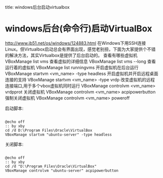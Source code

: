title: windows后台启动virtualbox 

#  windows后台(命令行)启动VirtualBox 
http://www.jb51.net/os/windows/124883.html
在Windows下用SSH连接Linux。但Virtualbox启动总会有界面出现，感觉老别扭，下面为大家提供个不错的解决方法，其实Virtualbox是提供了后台启动的。
查看有哪些虚拟机
VBoxManage list vms
查看虚拟的详细信息
VBoxManage list vms --long
查看运行着的虚拟机
VBoxManage list runningvms
开启虚拟机在后台运行
VBoxManage startvm <vm_name> -type headless
开启虚拟机并开启远程桌面连接的支持
VBoxManage startvm <vm_name> -type vrdp
改变虚拟机的远程连接端口,用于多个vbox虚拟机同时运行
VBoxManage controlvm <vm_name> vrdpprot <ports>
关闭虚拟机
VBoxManage controlvm <vm_name> acpipowerbutton
强制关闭虚拟机
VBoxManage controlvm <vm_name> poweroff

启动脚本:
```

@echo off
:: by xby
cd /d D:\Program Files\Oracle\VirtualBox
VBoxManage startvm "ubuntu-server" -type headless

```
关闭脚本:
```

@echo off
:: by xby
cd /d "D:\Program Files\Oracle\VirtualBox"
VBoxManage controlvm "ubuntu-server" acpipowerbutton

```